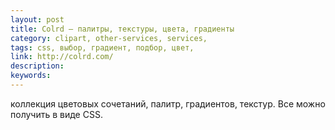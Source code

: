 ```yaml
---
layout: post
title: Colrd — палитры, текстуры, цвета, градиенты
category: clipart, other-services, services, 
tags: css, выбор, градиент, подбор, цвет, 
link: http://colrd.com/
description: 
keywords: 
---
```


<p>коллекция цветовых сочетаний, палитр, градиентов, текстур. Все можно получить в виде CSS.</p>
